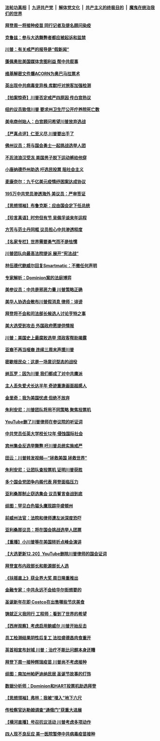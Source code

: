

####  [法轮功真相](../../../../basic/blob/master/README.md?t=12212031) &nbsp;|&nbsp; [九评共产党](../../../../9ping.md/blob/master/README.md?t=12212031) &nbsp;|&nbsp; [解体党文化](../../../../jtdwh.md/blob/master/README.md?t=12212031)  &nbsp;|&nbsp; [共产主义的终极目的](../../../../gczydzjmd.md/blob/master/README.md?t=12212031) &nbsp;|&nbsp; [魔鬼在统治我们的世界](../../../../mgztzwmdsj.md/blob/master/README.md?t=12212031) 

#### [拜登周一将接种疫苗 同行记者及提名顾问染疫](../pages/nsc412/n12635472.md?t=12212031) 

#### [克鲁兹：参与大选舞弊者都应被起诉和监禁](../pages/nsc412/n12635220.md?t=12212031) 

#### [川普：有关戒严的报导是“假新闻”](../pages/nsc412/n12635067.md?t=12212031) 

#### [蓬佩奥批美国媒体贪图利益 帮中共叙事](../pages/nsc412/n12632894.md?t=12212031) 

#### [维基解密文件爆ACORN为奥巴马拉票术](../pages/nsc412/n12634840.md?t=12212031) 

#### [英出现中共病毒变异株  库默吁对旅客加强检测](../pages/nsc412/n12634854.md?t=12212031) 

#### [【拍案惊奇】川普否定戒严四原因 传白宫热议](../pages/nsc412/n12634539.md?t=12212031) 

#### [纽约议员致信川普 要求州卫生厅公开疗养院死亡数](../pages/nsc412/n12634851.md?t=12212031) 

#### [美电商创始人：白宫顾问希望川普放弃选战](../pages/nsc412/n12634870.md?t=12212031) 

#### [【严真点评】仁至义尽 川普要出手了](../pages/nsc412/n12634424.md?t=12212031) 

#### [佛州议员：将与国会勇士一起挑战选举人团](../pages/nsc412/n12634689.md?t=12212031) 

#### [不忍流浪汉受冻 美国男子脱下运动裤给他穿](../pages/nsc412/n12634867.md?t=12212031) 

#### [小唐纳德乔州助选 吁选民投票 阻社会主义](../pages/nsc412/n12634607.md?t=12212031) 

#### [麦康奈尔：九千亿美元疫情纾困案达成协议](../pages/nsc412/n12634637.md?t=12212031) 

#### [195万中共党员渗透海外 美议员：严审签证](../pages/nsc412/n12634337.md?t=12212031) 

#### [【思想领袖】布鲁克斯：应由国会定下任总统](../pages/nsc412/n12602277.md?t=12212031) 

#### [【珍言真语】时穷但有节 吴佩孚谈来年运程](../pages/nsc412/n12634394.md?t=12212031) 

#### [方芳与范士丹同框 议员担心中共渗透程度](../pages/nsc412/n12634431.md?t=12212031) 

#### [【名家专栏】世界需要勇气而不是怯懦](../pages/nsc412/n12632936.md?t=12212031) 

#### [川普团队向最高法院提诉 展开“宪法战”](../pages/nsc412/n12634263.md?t=12212031) 

#### [林伍德代鲍威尔回复Smartmatic：不撤任何声明](../pages/nsc412/n12634273.md?t=12212031) 

#### [专家解析：Dominion案的法庭博弈](../pages/nsc412/n12631555.md?t=12212031) 

#### [美参议员：中共是邪恶力量 川普策略正确](../pages/nsc412/n12634134.md?t=12212031) 

#### [美华人协选会散布川普假消息 律师：诽谤](../pages/nsc412/n12633870.md?t=12212031) 

#### [拜登将不会和司法部长候选人讨论亨特之事](../pages/nsc412/n12634126.md?t=12212031) 

#### [美大选受到攻击 外国政府愿提供情报](../pages/nsc412/n12634113.md?t=12212031) 

#### [川普：美国史上最腐败选举 须政客帮助揭露](../pages/nsc412/n12634086.md?t=12212031) 

#### [亚裔不再当哑裔 连续三周末声援川普](../pages/nsc412/n12634119.md?t=12212031) 

#### [密歇根民众：这是一场意识型态的战役](../pages/nsc412/n12634009.md?t=12212031) 

#### [纳瓦罗：因为川普 我们都成了对中共鹰派](../pages/nsc412/n12634077.md?t=12212031) 

#### [主人丢失爱犬长达半年 奇迹重逢画面超感人](../pages/nsc412/n12633271.md?t=12212031) 

#### [金里奇：我为美国忧虑 但绝不放弃](../pages/nsc412/n12633925.md?t=12212031) 

#### [朱利安尼：川普团队将用不同策略 聚焦投票机](../pages/nsc412/n12633994.md?t=12212031) 

#### [YouTube删了川普律师在参议院的听证词](../pages/nsc412/n12633866.md?t=12212031) 

#### [中共党员任英大学校长12年 侵蚀国际社会](../pages/nsc412/n12633856.md?t=12212031) 

#### [宾州集会反选举舞弊 吁川普总统实施戒严](../pages/nsc412/n12633945.md?t=12212031) 

#### [田云：川普转发视频—“拯救美国 拯救世界”](../pages/nsc412/n12632909.md?t=12212031) 

#### [朱利安尼：让团队查投票机 证明川普获胜](../pages/nsc412/n12633697.md?t=12212031) 

#### [多个国会党团争内阁代表 拜登面临压力](../pages/nsc412/n12633829.md?t=12212031) 

#### [亚利桑那制止窃选集会 议员誓言奋战到底](../pages/nsc412/n12633786.md?t=12212031) 

#### [组图：罕见白色猫头鹰现踪华盛顿州](../pages/nsc412/n12633101.md?t=12212031) 

#### [前威州法官：法院和律师遭左派深度恐吓](../pages/nsc412/n12633751.md?t=12212031) 

#### [亚利桑那议员：将在国会挑战选举人团票](../pages/nsc412/n12633566.md?t=12212031) 

#### [【重播】小川普等在美国转折点峰会演讲](../pages/nsc412/n12632629.md?t=12212031) 

#### [【大选更新12.20】YouTube删除川普律师的国会证词](../pages/nsc412/n12633433.md?t=12212031) 

#### [拜登宣布内政部长和能源部长人选](../pages/nsc412/n12633157.md?t=12212031) 

#### [《扶摇直上》获业界大奖 周日隆重推出](../pages/nsc412/n12632819.md?t=12212031) 

#### [金融专家：中共永远不会给华尔街想要的](../pages/nsc412/n12623470.md?t=12212031) 

#### [圣诞新年在即 Costco在出售哪些节庆美食](../pages/nsc412/n12623770.md?t=12212031) 

#### [铸就正义我同行 工程师：看到了世界的希望](../pages/nsc412/n12633261.md?t=12212031) 

#### [【西岸观察】考虑启用鲍威尔 川普开始反击](../pages/nsc412/n12633205.md?t=12212031) 

#### [员工检测结果阴性后复工   法拉盛德昌肉食重开](../pages/nsc412/n12633226.md?t=12212031) 

#### [英首相宣布封城 川普：治疗不能比问题本身还糟](../pages/nsc412/n12632944.md?t=12212031) 

#### [拜登下周一接种辉瑞疫苗 川普尚不考虑接种](../pages/nsc412/n12633022.md?t=12212031) 

#### [组图：南加州帕萨迪纳民居 圣诞节故事的灯饰](../pages/nsc412/n12632804.md?t=12212031) 

#### [数据分析师：Dominion和HART投票机助选拜登](../pages/nsc412/n12632823.md?t=12212031) 

#### [【思想领袖】弗林：我被“埋入”地下六尺](../pages/nsc412/n12628970.md?t=12212031) 

#### [传检察官达勒姆调查“通俄门”获重大进展](../pages/nsc412/n12632751.md?t=12212031) 

#### [【横河直播】号召抗议活动 川普考虑多项动作](../pages/nsc412/n12632803.md?t=12212031) 

#### [四人现不良反应 美一医院暂停中共病毒疫苗接种](../pages/nsc412/n12632740.md?t=12212031) 

